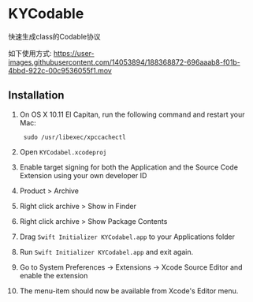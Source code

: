 # KYCodable
快速生成class的Codable协议

如下使用方式:
https://user-images.githubusercontent.com/14053894/188368872-696aaab8-f01b-4bbd-922c-00c9536055f1.mov


Installation
------------

1. On OS X 10.11 El Capitan, run the following command and restart your Mac:

        sudo /usr/libexec/xpccachectl

1. Open ``KYCodabel.xcodeproj``
1. Enable target signing for both the Application and the Source Code Extension using your own developer ID
1. Product > Archive
1. Right click archive > Show in Finder
1. Right click archive > Show Package Contents
1. Drag ``Swift Initializer KYCodabel.app`` to your Applications folder
1. Run ``Swift Initializer KYCodabel.app`` and exit again.
1. Go to System Preferences -> Extensions -> Xcode Source Editor and enable the extension
1. The menu-item should now be available from Xcode's Editor menu.
